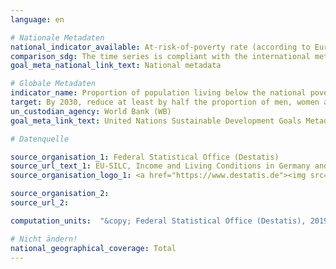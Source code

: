 ```yaml
---
language: en

# Nationale Metadaten
national_indicator_available: At-risk-of-poverty rate (according to Eurostat definition)
comparison_sdg: The time series is compliant with the international metadata description.
goal_meta_national_link_text: National metadata

# Globale Metadaten
indicator_name: Proportion of population living below the national poverty line, by sex and age
target: By 2030, reduce at least by half the proportion of men, women and children of all ages living in poverty in all its dimensions according to national definitions.
un_custodian_agency: World Bank (WB)
goal_meta_link_text: United Nations Sustainable Development Goals Metadata

# Datenquelle

source_organisation_1: Federal Statistical Office (Destatis)
source_url_text_1: EU-SILC, Income and Living Conditions in Germany and the European Union, subject-matter series 15, series 3 (Only available in German)
source_organisation_logo_1: <a href="https://www.destatis.de"><img src="https://g205sdgs.github.io/sdg-indicators/public/logosEn/destatis.png" alt="Logo Destatis" /></a>

source_organisation_2:
source_url_2:

computation_units:  "&copy; Federal Statistical Office (Destatis), 2019"

# Nicht ändern!
national_geographical_coverage: Total
---
```

